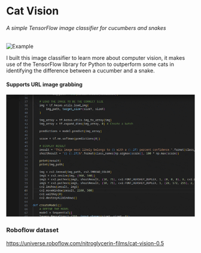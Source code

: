 # Cat Vision
###### A simple TensorFlow image classifier for cucumbers and snakes
![Example](https://github.com/henry9836/cat-vision/blob/master/imgs/inputs.gif?raw=true)

I built this image classifier to learn more about computer vision, it makes use of the TensorFlow library for Python to outperform some cats in identifying the difference between a cucumber and a snake.


#### Supports URL image grabbing 
![Somethingfun](https://github.com/henry9836/cat-vision/blob/master/imgs/internet_images.gif?raw=true)

### Roboflow dataset
https://universe.roboflow.com/nitroglycerin-films/cat-vision-0.5
